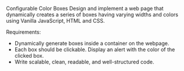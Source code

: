 Configurable Color Boxes
  Design and implement a web page that dynamically creates a series of boxes having varying
  widths and colors using Vanilla JavaScript, HTML and CSS.

Requirements:
  - Dynamically generate boxes inside a container on the webpage.
  - Each box should be clickable. Display an alert with the color of the clicked box.
  - Write scalable, clean, readable, and well-structured code. 
